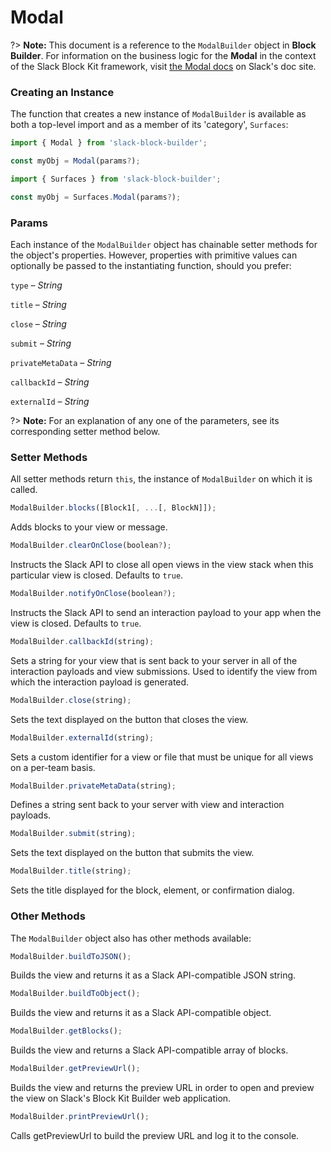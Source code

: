 # Modal

?> **Note:** This document is a reference to the `ModalBuilder` object in **Block Builder**. For information on the business logic for the **Modal** in the context of the Slack Block Kit framework, visit [the Modal docs](https:&#x2F;&#x2F;api.slack.com&#x2F;reference&#x2F;surfaces&#x2F;views) on Slack's doc site.

### Creating an Instance 

The function that creates a new instance of `ModalBuilder` is available as both a top-level import and as a member of its 'category', `Surfaces`:

```javascript
import { Modal } from 'slack-block-builder';

const myObj = Modal(params?);

```

```javascript
import { Surfaces } from 'slack-block-builder';

const myObj = Surfaces.Modal(params?);
```

### Params

Each instance of the `ModalBuilder` object has chainable setter methods for the object's properties. However, properties with primitive values can optionally be passed to the instantiating function, should you prefer:

`type` – *String*

`title` – *String*

`close` – *String*

`submit` – *String*

`privateMetaData` – *String*

`callbackId` – *String*

`externalId` – *String*


?> **Note:** For an explanation of any one of the parameters, see its corresponding setter method below.

### Setter Methods

All setter methods return `this`, the instance of `ModalBuilder` on which it is called.

```javascript
ModalBuilder.blocks([Block1[, ...[, BlockN]]);
```

Adds blocks to your view or message. 
```javascript
ModalBuilder.clearOnClose(boolean?);
```

Instructs the Slack API to close all open views in the view stack when this particular view is closed. Defaults to `true`.
```javascript
ModalBuilder.notifyOnClose(boolean?);
```

Instructs the Slack API to send an interaction payload to your app when the view is closed. Defaults to `true`.
```javascript
ModalBuilder.callbackId(string);
```

Sets a string for your view that is sent back to your server in all of the interaction payloads and view submissions. Used to identify the view from which the interaction payload is generated. 
```javascript
ModalBuilder.close(string);
```

Sets the text displayed on the button that closes the view. 
```javascript
ModalBuilder.externalId(string);
```

Sets a custom identifier for a view or file that must be unique for all views on a per-team basis. 
```javascript
ModalBuilder.privateMetaData(string);
```

Defines a string sent back to your server with view and interaction payloads. 
```javascript
ModalBuilder.submit(string);
```

Sets the text displayed on the button that submits the view. 
```javascript
ModalBuilder.title(string);
```

Sets the title displayed for the block, element, or confirmation dialog. 

### Other Methods

The `ModalBuilder` object also has other methods available:

```javascript
ModalBuilder.buildToJSON();
```

Builds the view and returns it as a Slack API-compatible JSON string. 
```javascript
ModalBuilder.buildToObject();
```

Builds the view and returns it as a Slack API-compatible object. 
```javascript
ModalBuilder.getBlocks();
```

Builds the view and returns a Slack API-compatible array of blocks. 
```javascript
ModalBuilder.getPreviewUrl();
```

Builds the view and returns the preview URL in order to open and preview the view on Slack's Block Kit Builder web application. 
```javascript
ModalBuilder.printPreviewUrl();
```

Calls getPreviewUrl to build the preview URL and log it to the console. 
